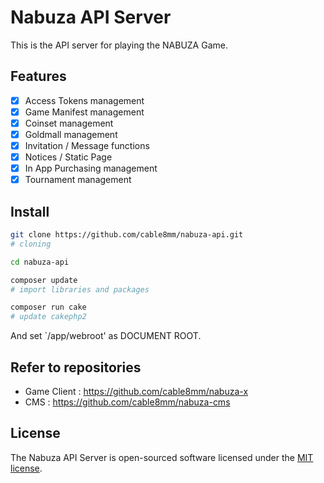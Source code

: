 # Nabuza API Server

This is the API server for playing the NABUZA Game.

## Features

- [x] Access Tokens management
- [x] Game Manifest management
- [x] Coinset management
- [x] Goldmall management
- [x] Invitation / Message functions
- [x] Notices / Static Page
- [x] In App Purchasing management
- [x] Tournament management

## Install

```sh
git clone https://github.com/cable8mm/nabuza-api.git
# cloning

cd nabuza-api

composer update
# import libraries and packages

composer run cake
# update cakephp2
```

And set `/app/webroot' as DOCUMENT ROOT.

## Refer to repositories

- Game Client : https://github.com/cable8mm/nabuza-x
- CMS : https://github.com/cable8mm/nabuza-cms

## License

The Nabuza API Server is open-sourced software licensed under the [MIT license](https://opensource.org/licenses/MIT).
